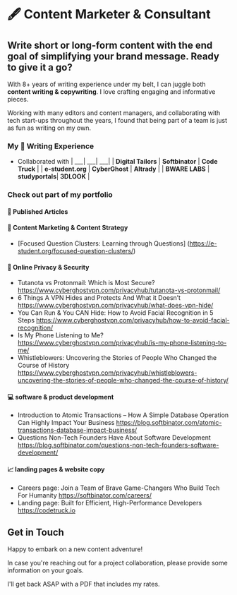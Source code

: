 # 🖋️ Content Marketer & Consultant

## Write short or long-form content with the end goal of simplifying your brand message. Ready to give it a go?
With 8+ years of writing experience under my belt, I can juggle both **content writing & copywriting**. I love crafting engaging and informative pieces.

Working with many editors and content managers, and collaborating with tech start-ups throughout the years, I found that being part of a team is just as fun as writing on my own.

### My 🎯 Writing Experience
- Collaborated with
| ___| ___| ___|
| **Digital Tailors** | **Softbinator** | **Code Truck** |
| **e-student.org**   | **CyberGhost**  | **Altrady**    | 
| **BWARE LABS**      | **studyportals**| **3DLOOK**     | 

### Check out part of my portfolio
#### 📰 Published Articles

#### 📍 Content Marketing & Content Strategy
- [Focused Question Clusters: Learning through Questions] (https://e-student.org/focused-question-clusters/)     

#### 🔐 Online Privacy & Security
- Tutanota vs Protonmail: Which is Most Secure? https://www.cyberghostvpn.com/privacyhub/tutanota-vs-protonmail/
- 6 Things A VPN Hides and Protects And What it Doesn’t https://www.cyberghostvpn.com/privacyhub/what-does-vpn-hide/
- You Can Run & You CAN Hide: How to Avoid Facial Recognition in 5 Steps https://www.cyberghostvpn.com/privacyhub/how-to-avoid-facial-recognition/
- Is My Phone Listening to Me? https://www.cyberghostvpn.com/privacyhub/is-my-phone-listening-to-me/
- Whistleblowers: Uncovering the Stories of People Who Changed the Course of History https://www.cyberghostvpn.com/privacyhub/whistleblowers-uncovering-the-stories-of-people-who-changed-the-course-of-history/

#### 💻 software & product development
- Introduction to Atomic Transactions – How A Simple Database Operation Can Highly Impact Your Business https://blog.softbinator.com/atomic-transactions-database-impact-business/
- Questions Non-Tech Founders Have About Software Development https://blog.softbinator.com/questions-non-tech-founders-software-development/
  
#### 📈 landing pages & website copy
- Careers page: Join a Team of Brave Game-Changers Who Build Tech For Humanity https://softbinator.com/careers/
- Landing page: Built for Efficient, High-Performance Developers https://codetruck.io

## Get in Touch
Happy to embark on a new content adventure!

In case you're reaching out for a project collaboration, please provide some information on your goals.

I'll get back ASAP with a PDF that includes my rates.

